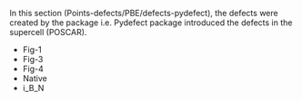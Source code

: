 In this section (Points-defects/PBE/defects-pydefect), the defects were created by the package i.e. Pydefect package introduced the defects in the supercell (POSCAR).
- Fig-1
- Fig-3
- Fig-4
- Native
- i_B_N
